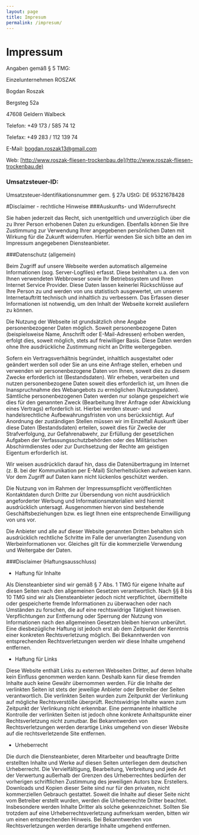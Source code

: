 ```yaml
---
layout: page
title: Impresum
permalink: /impresum/
---
```


# Impressum
Angaben gemäß § 5 TMG:

Einzelunternehmen ROSZAK

Bogdan Roszak

Bergsteg 52a

47608 Geldern Walbeck

Telefon:	+49 173 / 585 74 12

Telefax:	+49 283 / 112 139 74

E-Mail:	[bogdan.roszak13@gmail.com](mailto:{{site.email}})

Web:	[http://www.roszak-fliesen-trockenbau.de](http://www.roszak-fliesen-trockenbau.de)


### Umsatzsteuer-ID:

Umsatzsteuer-Identifikationsnummer gem. § 27a UStG: DE 95321678428



#Disclaimer - rechtliche Hinweise
###Auskunfts- und Widerrufsrecht

Sie haben jederzeit das Recht, sich unentgeltlich und unverzüglich über die zu Ihrer Person erhobenen Daten zu erkundigen. Ebenfalls können Sie Ihre Zustimmung zur Verwendung Ihrer angegebenen persönlichen Daten mit Wirkung für die Zukunft widerrufen. Hierfür wenden Sie sich bitte an den im Impressum angegebenen Diensteanbieter.

###Datenschutz (allgemein)

Beim Zugriff auf unsere Webseite werden automatisch allgemeine Informationen (sog. Server-Logfiles) erfasst. Diese beinhalten u.a. den von Ihnen verwendeten Webbrowser sowie Ihr Betriebssystem und Ihren Internet Service Provider. Diese Daten lassen keinerlei Rückschlüsse auf Ihre Person zu und werden von uns statistisch ausgewertet, um unseren Internetauftritt technisch und inhaltlich zu verbessern. Das Erfassen dieser Informationen ist notwendig, um den Inhalt der Webseite korrekt ausliefern zu können.

Die Nutzung der Webseite ist grundsätzlich ohne Angabe personenbezogener Daten möglich. Soweit personenbezogene Daten (beispielsweise Name, Anschrift oder E-Mail-Adressen) erhoben werden, erfolgt dies, soweit möglich, stets auf freiwilliger Basis. Diese Daten werden ohne Ihre ausdrückliche Zustimmung nicht an Dritte weitergegeben.

Sofern ein Vertragsverhältnis begründet, inhaltlich ausgestaltet oder geändert werden soll oder Sie an uns eine Anfrage stellen, erheben und verwenden wir personenbezogene Daten von Ihnen, soweit dies zu diesem Zwecke erforderlich ist (Bestandsdaten). Wir erheben, verarbeiten und nutzen personenbezogene Daten soweit dies erforderlich ist, um Ihnen die Inanspruchnahme des Webangebots zu ermöglichen (Nutzungsdaten). Sämtliche personenbezogenen Daten werden nur solange gespeichert wie dies für den genannten Zweck (Bearbeitung Ihrer Anfrage oder Abwicklung eines Vertrags) erforderlich ist. Hierbei werden steuer- und handelsrechtliche Aufbewahrungsfristen von uns berücksichtigt. Auf Anordnung der zuständigen Stellen müssen wir im Einzelfall Auskunft über diese Daten (Bestandsdaten) erteilen, soweit dies für Zwecke der Strafverfolgung, zur Gefahrenabwehr, zur Erfüllung der gesetzlichen Aufgaben der Verfassungsschutzbehörden oder des Militärischen Abschirmdienstes oder zur Durchsetzung der Rechte am geistigen Eigentum erforderlich ist.

Wir weisen ausdrücklich darauf hin, dass die Datenübertragung im Internet (z. B. bei der Kommunikation per E-Mail) Sicherheitslücken aufweisen kann. Vor dem Zugriff auf Daten kann nicht lückenlos geschützt werden.

Die Nutzung von im Rahmen der Impressumspflicht veröffentlichten Kontaktdaten durch Dritte zur Übersendung von nicht ausdrücklich angeforderter Werbung und Informationsmaterialien wird hiermit ausdrücklich untersagt. Ausgenommen hiervon sind bestehende Geschäftsbeziehungen bzw. es liegt Ihnen eine entsprechende Einwilligung von uns vor.

Die Anbieter und alle auf dieser Website genannten Dritten behalten sich ausdrücklich rechtliche Schritte im Falle der unverlangten Zusendung von Werbeinformationen vor. Gleiches gilt für die kommerzielle Verwendung und Weitergabe der Daten.

 

###Disclaimer (Haftungsausschluss)

* Haftung für Inhalte

Als Diensteanbieter sind wir gemäß § 7 Abs. 1 TMG für eigene Inhalte auf diesen Seiten nach den allgemeinen Gesetzen verantwortlich. Nach §§ 8 bis 10 TMG sind wir als Diensteanbieter jedoch nicht verpflichtet, übermittelte oder gespeicherte fremde Informationen zu überwachen oder nach Umständen zu forschen, die auf eine rechtswidrige Tätigkeit hinweisen. Verpflichtungen zur Entfernung oder Sperrung der Nutzung von Informationen nach den allgemeinen Gesetzen bleiben hiervon unberührt. Eine diesbezügliche Haftung ist jedoch erst ab dem Zeitpunkt der Kenntnis einer konkreten Rechtsverletzung möglich. Bei Bekanntwerden von entsprechenden Rechtsverletzungen werden wir diese Inhalte umgehend entfernen.

* Haftung für Links

Diese Website enthält Links zu externen Webseiten Dritter, auf deren Inhalte kein Einfluss genommen werden kann. Deshalb kann für diese fremden Inhalte auch keine Gewähr übernommen werden. Für die Inhalte der verlinkten Seiten ist stets der jeweilige Anbieter oder Betreiber der Seiten verantwortlich. Die verlinkten Seiten wurden zum Zeitpunkt der Verlinkung auf mögliche Rechtsverstöße überprüft. Rechtswidrige Inhalte waren zum Zeitpunkt der Verlinkung nicht erkennbar. Eine permanente inhaltliche Kontrolle der verlinkten Seiten ist jedoch ohne konkrete Anhaltspunkte einer Rechtsverletzung nicht zumutbar. Bei Bekanntwerden von Rechtsverletzungen werden derartige Links umgehend von dieser Website auf die rechtsverletzende Site entfernen.

* Urheberrecht

Die durch die Diensteanbieter, deren Mitarbeiter und beauftragte Dritte erstellten Inhalte und Werke auf diesen Seiten unterliegen dem deutschen Urheberrecht. Die Vervielfältigung, Bearbeitung, Verbreitung und jede Art der Verwertung außerhalb der Grenzen des Urheberrechtes bedürfen der vorherigen schriftlichen Zustimmung des jeweiligen Autors bzw. Erstellers. Downloads und Kopien dieser Seite sind nur für den privaten, nicht kommerziellen Gebrauch gestattet. Soweit die Inhalte auf dieser Seite nicht vom Betreiber erstellt wurden, werden die Urheberrechte Dritter beachtet. Insbesondere werden Inhalte Dritter als solche gekennzeichnet. Sollten Sie trotzdem auf eine Urheberrechtsverletzung aufmerksam werden, bitten wir um einen entsprechenden Hinweis. Bei Bekanntwerden von Rechtsverletzungen werden derartige Inhalte umgehend entfernen.